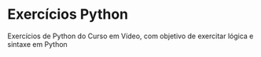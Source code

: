 <h1>Exercícios Python</h1>
<p>Exercícios de Python do Curso em Vídeo, com objetivo de exercitar lógica e sintaxe em Python</p>
